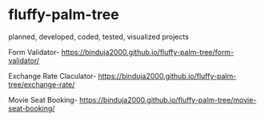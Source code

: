 # fluffy-palm-tree
planned, developed, coded, tested, visualized projects 

Form Validator- https://binduja2000.github.io/fluffy-palm-tree/form-validator/

Exchange Rate Claculator- https://binduja2000.github.io/fluffy-palm-tree/exchange-rate/

Movie Seat Booking- https://binduja2000.github.io/fluffy-palm-tree/movie-seat-booking/

